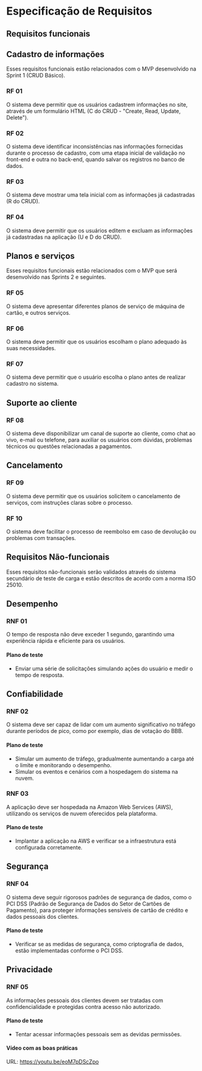 # Especificação de Requisitos

## Requisitos funcionais

## Cadastro de informações

Esses requisitos funcionais estão relacionados com o MVP desenvolvido na Sprint 1 (CRUD Básico).

### RF 01

O sistema deve permitir que os usuários cadastrem informações no site, através de um formulário HTML (C do CRUD - "Create, Read, Update, Delete").

### RF 02

O sistema deve identificar inconsistências nas informações fornecidas durante o processo de cadastro, com uma etapa inicial de validação no front-end e outra no back-end, quando salvar os registros no banco de dados.

### RF 03

O sistema deve mostrar uma tela inicial com as informações já cadastradas (R do CRUD).

### RF 04

O sistema deve permitir que os usuários editem e excluam as informações já cadastradas na aplicação (U e D do CRUD).

## Planos e serviços

Esses requisitos funcionais estão relacionados com o MVP que será desenvolvido nas Sprints 2 e seguintes.

### RF 05

O sistema deve apresentar diferentes planos de serviço de máquina de cartão, e outros serviços.

### RF 06

O sistema deve permitir que os usuários escolham o plano adequado às suas necessidades.

### RF 07

O sistema deve  permitir que o usuário escolha o plano antes de realizar cadastro no sistema.

## Suporte ao cliente

### RF 08

O sistema deve  disponibilizar um canal de suporte ao cliente, como chat ao vivo, e-mail ou telefone, para auxiliar os usuários com dúvidas, problemas técnicos ou questões relacionadas a pagamentos.

## Cancelamento

### RF 09

O sistema deve  permitir que os usuários solicitem o cancelamento de serviços, com instruções claras sobre o processo.

### RF 10

O sistema deve  facilitar o processo de reembolso em caso de devolução ou problemas com transações.

## Requisitos Não-funcionais

Esses requisitos não-funcionais serão validados através do sistema secundário de teste de carga e estão descritos de acordo com a norma ISO 25010.

## Desempenho

### RNF 01

O tempo de resposta não deve exceder 1 segundo, garantindo uma experiência rápida e eficiente para os usuários.

#### Plano de teste

* Enviar uma série de solicitações simulando ações do usuário e medir o tempo de resposta.

## Confiabilidade

### RNF 02

O sistema deve ser capaz de lidar com um aumento significativo no tráfego durante períodos de pico, como por exemplo, dias de votação do BBB.

#### Plano de teste

* Simular um aumento de tráfego, gradualmente aumentando a carga até o limite e monitorando o desempenho.
* Simular os eventos e cenários com a hospedagem do sistema na nuvem.

### RNF 03

A aplicação deve ser hospedada na Amazon Web Services (AWS), utilizando os serviços de nuvem oferecidos pela plataforma.

#### Plano de teste

* Implantar a aplicação na AWS e verificar se a infraestrutura está configurada corretamente.

## Segurança

### RNF 04

O sistema deve seguir rigorosos padrões de segurança de dados, como o PCI DSS (Padrão de Segurança de Dados do Setor de Cartões de Pagamento), para proteger informações sensíveis de cartão de crédito e dados pessoais dos clientes.

#### Plano de teste

*  Verificar se as medidas de segurança, como criptografia de dados, estão implementadas conforme o PCI DSS.

## Privacidade

### RNF 05

As informações pessoais dos clientes devem ser tratadas com confidencialidade e protegidas contra acesso não autorizado.

#### Plano de teste

*  Tentar acessar informações pessoais sem as devidas permissões.


#### Vídeo com as boas práticas

URL: https://youtu.be/eoM7pDScZpo
